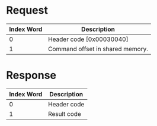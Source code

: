 # Request

| Index Word | Description                      |
|------------|----------------------------------|
| 0          | Header code \[0x00030040\]       |
| 1          | Command offset in shared memory. |

# Response

| Index Word | Description |
|------------|-------------|
| 0          | Header code |
| 1          | Result code |